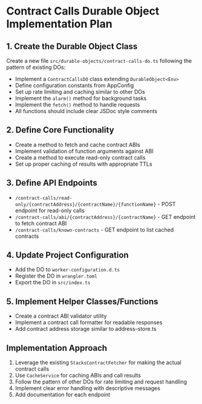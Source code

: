 # Contract Calls Durable Object Implementation Plan

## 1. Create the Durable Object Class

Create a new file `src/durable-objects/contract-calls-do.ts` following the pattern of existing DOs:

- Implement a `ContractCallsDO` class extending `DurableObject<Env>`
- Define configuration constants from AppConfig
- Set up rate limiting and caching similar to other DOs
- Implement the `alarm()` method for background tasks
- Implement the `fetch()` method to handle requests
- All functions should include clear JSDoc style comments

## 2. Define Core Functionality

- Create a method to fetch and cache contract ABIs
- Implement validation of function arguments against ABI
- Create a method to execute read-only contract calls
- Set up proper caching of results with appropriate TTLs

## 3. Define API Endpoints

- `/contract-calls/read-only/{contractAddress}/{contractName}/{functionName}` - POST endpoint for read-only calls
- `/contract-calls/abi/{contractAddress}/{contractName}` - GET endpoint to fetch contract ABI
- `/contract-calls/known-contracts` - GET endpoint to list cached contracts

## 4. Update Project Configuration

- Add the DO to `worker-configuration.d.ts`
- Register the DO in `wrangler.toml`
- Export the DO in `src/index.ts`

## 5. Implement Helper Classes/Functions

- Create a contract ABI validator utility
- Implement a contract call formatter for readable responses
- Add contract address storage similar to address-store.ts

## Implementation Approach

1. Leverage the existing `StacksContractFetcher` for making the actual contract calls
2. Use `CacheService` for caching ABIs and call results
3. Follow the pattern of other DOs for rate limiting and request handling
4. Implement clear error handling with descriptive messages
5. Add documentation for each endpoint
